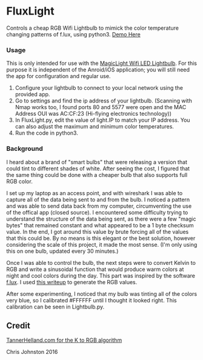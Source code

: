 # FluxLight
Controls a cheap RGB Wifi Lightbulb to mimick the color temperature changing patterns of f.lux, using python3.
[Demo Here](https://gfycat.com/DrearyIdioticFlyingfox)

### Usage
This is only intended for use with the [MagicLight Wifi LED Lightbulb](http://www.amazon.com/MagicLight%C2%AE-WiFi-LED-Light-Bulb/dp/B00SIDVZSW). For this purpose it is independent of the Anroid/iOS application; you will still need the app for configuration and regular use.
  
1. Configure your lightbulb to connect to your local network using the provided app.
2. Go to settings and find the ip address of your lightbulb. (Scanning with Nmap works too, I found ports 80 and 5577 were open and the MAC Address OUI was AC:CF:23 (Hi-flying electronics technology))
3. In FluxLight.py, edit the value of light.IP to match your IP address. You can also adjust the maximum and minimum color temperatures.
4. Run the code in python3.

### Background
I heard about a brand of "smart bulbs" that were releasing a version that could tint to different shades of white. After seeing the cost, I figured that the same thing could be done with a cheaper bulb that also supports full RGB color.

I set up my laptop as an access point, and with wireshark I was able to capture all of the data being sent to and from the bulb. I noticed a pattern and was able to send data back from my computer, circumventing the use of the offical app (closed source). I encountered some difficulty trying to understand the structure of the data being sent, as there were a few "magic bytes" that remained constant and what appeared to be a 1 byte checksum value. In the end, I got around this value by brute forcing all of the values that this could be. By no means is this elegant or the best solution, however considering the scale of this project, it made the most sense. (I'm only using this on one bulb, updated every 30 minutes.)

Once I was able to control the bulb, the next steps were to convert Kelvin to RGB and write a sinusoidal function that would produce warm colors at night and cool colors during the day. This part was inspired by the software [f.lux](https://justgetflux.com/). I used [this writeup](http://www.tannerhelland.com/4435/convert-temperature-rgb-algorithm-code/) to generate the RGB values.

After some experimenting, I noticed that my bulb was tinting all of the colors very blue, so I calibrated #FFFFFF until I thought it looked right. This calibration can be seen in Lightbulb.py.

## Credit
[TannerHelland.com for the K to RGB algorithm](http://www.tannerhelland.com/4435/convert-temperature-rgb-algorithm-code/)

Chris Johnston 2016

